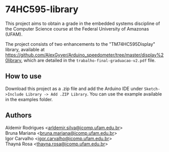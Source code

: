 # 74HC595-library

This project aims to obtain a grade in the embedded systems discipline of the Computer Science course at the Federal University of Amazonas (UFAM).

The project consists of two enhancements to the "TM74HC595Display" library, available at https://github.com/AlexGyver/Arduino_speedometer/tree/master/display%20library, which are detailed in the `trabalho-final-graduacao-v2.pdf` file.

## How to use

Download this project as a .zip file and add the Arduino IDE under `Sketch->Include Library -> Add .ZIP Library`. You can use the example available in the examples folder.

## Authors

Aldemir Rodrigues \<arldemir.silva@icomp.ufam.edu.br>  
Bruna Mariana \<bruna.mariana@icomp.ufam.edu.br>  
Igor Carvalho \<igor.carvalho@icomp.ufam.edu.br>  
Thayná Rosa \<thayna.rosa@icomp.ufam.edu.br>  